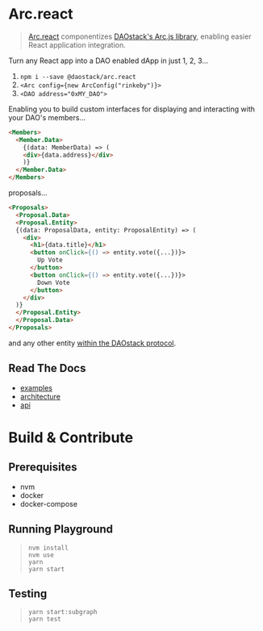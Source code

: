 # Arc.react

> [Arc.react](https://github.com/daostack/arc.react) componentizes [DAOstack's Arc.js library](https://github.com/daostack/arc.js), enabling easier React application integration.

Turn any React app into a DAO enabled dApp in just 1, 2, 3...

1. `npm i --save @daostack/arc.react`
2. `<Arc config={new ArcConfig("rinkeby")}>`
3. `<DAO address="0xMY_DAO">`

Enabling you to build custom interfaces for displaying and interacting with your DAO's members...

```html
<Members>
  <Member.Data>
    {(data: MemberData) => (
    <div>{data.address}</div>
    )}
  </Member.Data>
</Members>
```

proposals...

```html
<Proposals>
  <Proposal.Data>
  <Proposal.Entity>
  {(data: ProposalData, entity: ProposalEntity) => (
    <div>
      <h1>{data.title}</h1>
      <button onClick={() => entity.vote({...})}>
        Up Vote
      </button>
      <button onClick={() => entity.vote({...})}>
        Down Vote
      </button>
    </div>
  )}
  </Proposal.Entity>
  </Proposal.Data>
</Proposals>
```

and any other entity [within the DAOstack protocol](./src/components).

## Read The Docs

- [examples](./documentation/examples.md)
- [architecture](./documentation/architecture.md)
- [api](./documentation/api.md)

# Build & Contribute

## Prerequisites

- nvm
- docker
- docker-compose

## Running Playground

> `nvm install`  
> `nvm use`  
> `yarn`  
> `yarn start`

## Testing

> `yarn start:subgraph`  
> `yarn test`
